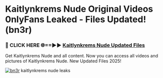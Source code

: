 # Kaitlynkrems Nude Original Videos 0nlyFans Leaked - Files Updated! (bn3r)

<h3>🔴 CLICK HERE 🌐==►► <a href="https://tinyurl.com/52m3yx9h" rel="nofollow">Kaitlynkrems Nude Updated Files</a></h3>

Get Kaitlynkrems Nude and all content. Now you can access all videos and pictures of Kaitlynkrems Nude. New Updated Files 2025!

[![bn3r](https://i.imgur.com/TnHtlc8.gif)](https://tinyurl.com/52m3yx9h)
kaitlynkrems nude leaks